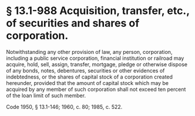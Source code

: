# § 13.1-988 Acquisition, transfer, etc., of securities and shares of corporation.

<p>Notwithstanding any other provision of law, any person, corporation, including a public service corporation, financial institution or railroad may acquire, hold, sell, assign, transfer, mortgage, pledge or otherwise dispose of any bonds, notes, debentures, securities or other evidences of indebtedness, or the shares of capital stock of a corporation created hereunder, provided that the amount of capital stock which may be acquired by any member of such corporation shall not exceed ten percent of the loan limit of such member.</p><p>Code 1950, § 13.1-146; 1960, c. 80; 1985, c. 522.</p>